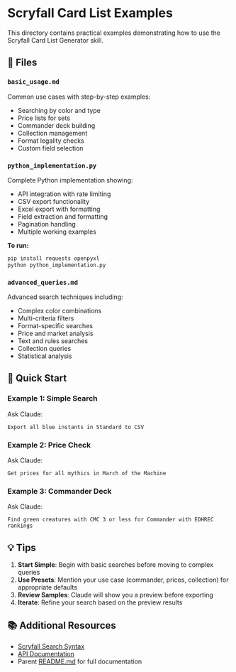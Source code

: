 # Scryfall Card List Examples

This directory contains practical examples demonstrating how to use the Scryfall Card List Generator skill.

## 📁 Files

### `basic_usage.md`
Common use cases with step-by-step examples:
- Searching by color and type
- Price lists for sets
- Commander deck building
- Collection management
- Format legality checks
- Custom field selection

### `python_implementation.py`
Complete Python implementation showing:
- API integration with rate limiting
- CSV export functionality
- Excel export with formatting
- Field extraction and formatting
- Pagination handling
- Multiple working examples

**To run:**
```bash
pip install requests openpyxl
python python_implementation.py
```

### `advanced_queries.md`
Advanced search techniques including:
- Complex color combinations
- Multi-criteria filters
- Format-specific searches
- Price and market analysis
- Text and rules searches
- Collection queries
- Statistical analysis

## 🚀 Quick Start

### Example 1: Simple Search
Ask Claude:
```
Export all blue instants in Standard to CSV
```

### Example 2: Price Check
Ask Claude:
```
Get prices for all mythics in March of the Machine
```

### Example 3: Commander Deck
Ask Claude:
```
Find green creatures with CMC 3 or less for Commander with EDHREC rankings
```

## 💡 Tips

1. **Start Simple**: Begin with basic searches before moving to complex queries
2. **Use Presets**: Mention your use case (commander, prices, collection) for appropriate defaults
3. **Review Samples**: Claude will show you a preview before exporting
4. **Iterate**: Refine your search based on the preview results

## 📚 Additional Resources

- [Scryfall Search Syntax](https://scryfall.com/docs/syntax)
- [API Documentation](https://scryfall.com/docs/api)
- Parent [README.md](../README.md) for full documentation
